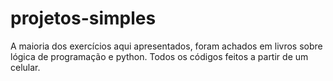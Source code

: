 # projetos-simples
A maioria dos exercícios aqui apresentados, foram achados em livros sobre lógica de programação e python.
Todos os códigos feitos a partir de um celular.
